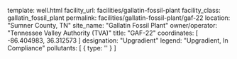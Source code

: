 template: well.html
facility_url: facilities/gallatin-fossil-plant
facility_class: gallatin_fossil_plant
permalink: facilities/gallatin-fossil-plant/gaf-22
location: "Sumner County, TN"
site_name: "Gallatin Fossil Plant"
owner/operator: "Tennessee Valley Authority (TVA)"
title: "GAF-22"
coordinates: [
  -86.404983,
  36.312573
]
designation: "Upgradient"
legend: "Upgradient, In Compliance"
pollutants: [
  {
    type: ''
  }
]

